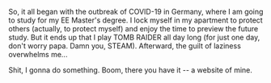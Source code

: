So, it all began with the outbreak of COVID-19 in Germany, where I am going to study for my EE Master's degree. I lock myself in my apartment to protect others (actually, to protect myself) and enjoy the time to preview the future study. But it ends up that I play TOMB RAIDER all day long (for just one day, don't worry papa. Damn you, STEAM). Afterward, the guilt of laziness overwhelms me...

Shit, I gonna do something. Boom, there you have it -- a website of mine.
